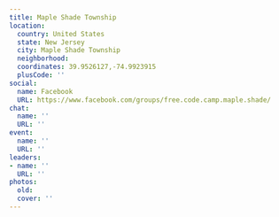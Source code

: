 ```yaml
---
title: Maple Shade Township
location:
  country: United States
  state: New Jersey
  city: Maple Shade Township
  neighborhood: 
  coordinates: 39.9526127,-74.9923915
  plusCode: ''
social:
  name: Facebook
  URL: https://www.facebook.com/groups/free.code.camp.maple.shade/
chat:
  name: ''
  URL: ''
event:
  name: ''
  URL: ''
leaders:
- name: ''
  URL: ''
photos:
  old: 
  cover: ''
---
```

